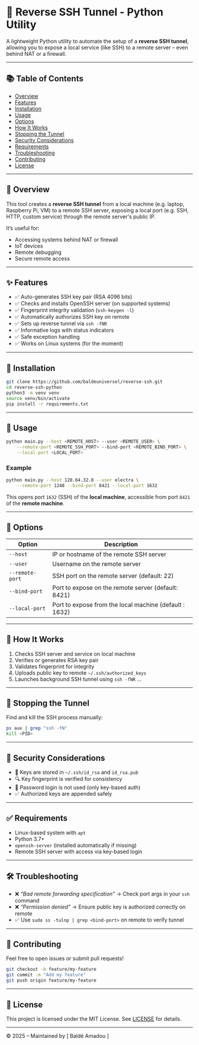 # 🔁 Reverse SSH Tunnel - Python Utility

A lightweight Python utility to automate the setup of a **reverse SSH tunnel**, allowing you to expose a local service (like SSH) to a remote server – even behind NAT or a firewall.

---

## 📚 Table of Contents

* [Overview](#-overview)
* [Features](#-features)
* [Installation](#-installation)
* [Usage](#-usage)
* [Options](#-options)
* [How It Works](#-how-it-works)
* [Stopping the Tunnel](#-stopping-the-tunnel)
* [Security Considerations](#-security-considerations)
* [Requirements](#-requirements)
* [Troubleshooting](#-troubleshooting)
* [Contributing](#-contributing)
* [License](#-license)

---

## 📌 Overview

This tool creates a **reverse SSH tunnel** from a local machine (e.g. laptop, Raspberry Pi, VM) to a remote SSH server, exposing a local port (e.g. SSH, HTTP, custom service) through the remote server's public IP.

It’s useful for:

* Accessing systems behind NAT or firewall
* IoT devices
* Remote debugging
* Secure remote access

---

## ✨ Features

* ✅ Auto-generates SSH key pair (RSA 4096 bits)
* ✅ Checks and installs OpenSSH server (on supported systems)
* ✅ Fingerprint integrity validation (`ssh-keygen -l`)
* ✅ Automatically authorizes SSH key on remote
* ✅ Sets up reverse tunnel via `ssh -fNR`
* ✅ Informative logs with status indicators
* ✅ Safe exception handling
* ✅ Works on Linux systems (for the moment)

---

## 🔧 Installation

```bash
git clone https://github.com/baldeuniversel/reverse-ssh.git
cd reverse-ssh-python
python3 -m venv venv
source venv/bin/activate
pip install -r requirements.txt
```

---

## 🚀 Usage

```bash
python main.py --host <REMOTE_HOST> --user <REMOTE_USER> \
    --remote-port <REMOTE_SSH_PORT> --bind-port <REMOTE_BIND_PORT> \
    --local-port <LOCAL_PORT>
```

### Example

```bash
python main.py --host 128.64.32.8 --user electra \
    --remote-port 1248 --bind-port 8421 --local-port 1632
```

This opens port `1632` (SSH) of the **local machine**, accessible from port `8421` of the **remote machine**.

---

## 🔗 Options

| Option          | Description                                           |
| --------------- | ------------------------------------------------------|
| `--host`        | IP or hostname of the remote SSH server               |
| `--user`        | Username on the remote server                         |
| `--remote-port` | SSH port on the remote server (default: 22)           |
| `--bind-port`   | Port to expose on the remote server (default: 8421)   |
| `--local-port`  | Port to expose from the local machine (default : 1632)|

---

## 🔄 How It Works

1. Checks SSH server and service on local machine
2. Verifies or generates RSA key pair
3. Validates fingerprint for integrity
4. Uploads public key to remote `~/.ssh/authorized_keys`
5. Launches background SSH tunnel using `ssh -fNR`
...

---

## 🚫 Stopping the Tunnel

Find and kill the SSH process manually:

```bash
ps aux | grep "ssh -fN"
kill <PID>
```

---

## 🔐 Security Considerations

* 🔑 Keys are stored in `~/.ssh/id_rsa` and `id_rsa.pub`
* 🔍 Key fingerprint is verified for consistency
* 🚫 Password login is not used (only key-based auth)
* ✅ Authorized keys are appended safely


---

## ✅ Requirements

* Linux-based system with `apt`
* Python 3.7+
* `openssh-server` (installed automatically if missing)
* Remote SSH server with access via key-based login

---

## 🛠️ Troubleshooting

* ❌ *“Bad remote forwarding specification”* → Check port args in your `ssh` command
* ❌ *“Permission denied”* → Ensure public key is authorized correctly on remote
* ✅ Use `sudo ss -tulnp | grep <bind-port>` on remote to verify tunnel

---

## 🤝 Contributing

Feel free to open issues or submit pull requests!

```bash
git checkout -b feature/my-feature
git commit -m "Add my feature"
git push origin feature/my-feature
```

---

## 📄 License

This project is licensed under the MIT License. See [LICENSE](./LICENSE) for details.

---

© 2025 – Maintained by \[ Baldé Amadou \]

